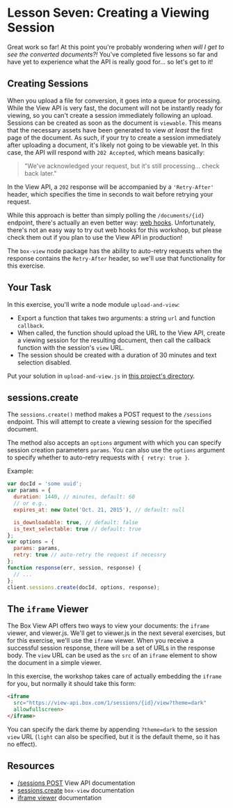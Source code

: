 # Lesson Seven: Creating a Viewing Session

Great work so far! At this point you're probably wondering _when will I get to see the converted documents?!_ You've completed five lessons so far and have yet to experience what the API is really good for... so let's get to it!

## Creating Sessions

When you upload a file for conversion, it goes into a queue for processing. While the View API is very fast, the document will not be instantly ready for viewing, so you can't create a session immediately following an upload. Sessions can be created as soon as the document is `viewable`. This means that the necessary assets have been generated to view *at least* the first page of the document. As such, if your try to create a session immediately after uploading a document, it's likely not going to be viewable yet. In this case, the API will respond with `202 Accepted`, which means basically:

> "We've acknowledged your request, but it's still processing... check back later."

In the View API, a `202` response will be accompanied by a `'Retry-After'` header, which specifies the time in seconds to wait before retrying your request.

While this approach is better than simply polling the `/documents/{id}` endpoint, there's actually an even better way: [web hooks](https://developers.box.com/view-webhooks/). Unfortunately, there's not an easy way to try out web hooks for this workshop, but please check them out if you plan to use the View API in production!

The `box-view` node package has the ability to auto-retry requests when the response contains the `Retry-After` header, so we'll use that functionality for this exercise.


## Your Task

In this exercise, you'll write a node module `upload-and-view`:
- Export a function that takes two arguments: a string `url` and function `callback`.
- When called, the function should upload the URL to the View API, create a viewing session for the resulting document, then call the callback function with the session's `view` URL.
- The session should be created with a duration of 30 minutes and text selection disabled.

Put your solution in `upload-and-view.js` in [this project's directory](/open/06-sessions).


## sessions.create

The `sessions.create()` method makes a POST request to the `/sessions` endpoint. This will attempt to create a viewing session for the specified document.

The method also accepts an `options` argument with which you can specify session creation parameters `params`. You can also use the `options` argument to specify whether to auto-retry requests with `{ retry: true }`.

Example:
```js
var docId = 'some uuid';
var params = {
  duration: 1440, // minutes, default: 60
  // or e.g.,
  expires_at: new Date('Oct. 21, 2015'), // default: null

  is_downloadable: true, // default: false
  is_text_selectable: true // default: true
};
var options = {
  params: params,
  retry: true // auto-retry the request if necessry
};
function response(err, session, response) {
  // ...
};
client.sessions.create(docId, options, response);
```


## The `iframe` Viewer

The Box View API offers two ways to view your documents: the `iframe` viewer, and viewer.js. We'll get to viewer.js in the next several exercises, but for this exercise, we'll use the `iframe` viewer. When you receive a successful session response, there will be a set of URLs in the response body. The `view` URL can be used as the `src` of an `iframe` element to show the document in a simple viewer.

In this exercise, the workshop takes care of actually embedding the `iframe` for you, but normally it should take this form:

```html
<iframe
  src="https://view-api.box.com/1/sessions/{id}/view?theme=dark"
  allowfullscreen>
</iframe>
```

You can specify the dark theme by appending `?theme=dark` to the session `view` URL (`light` can also be specified, but it is the default theme, so it has no effect).


## Resources

* [/sessions POST](https://developers.box.com/view/#post-sessions) View API documentation
* [sessions.create](https://www.npmjs.org/package/box-view#create) `box-view` documentation
* [iframe viewer](https://developers.box.com/view/#view-a-document) documentation
